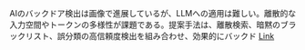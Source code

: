 AIのバックドア検出は画像で進展しているが、LLMへの適用は難しい。離散的な入力空間やトークンの多様性が課題である。提案手法は、離散検索、暗黙のブラックリスト、誤分類の高信頼度検出を組み合わせ、効果的にバックド
[Link](http://arxiv.org/abs/2509.16203v1)

